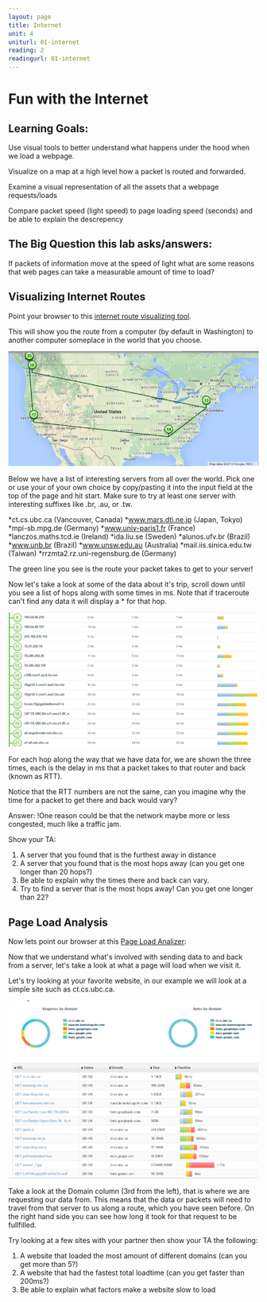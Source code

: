 ```yaml
---
layout: page
title: Internet
unit: 4
uniturl: 01-internet
reading: 2
readingurl: 01-internet
---
```



Fun with the Internet
=========================================

Learning Goals:
---------------
Use visual tools to better understand what happens under the hood when we load a webpage.

Visualize on a map at a high level how a packet is routed and forwarded.

Examine a visual representation of all the assets that a webpage requests/loads

Compare packet speed (light speed) to page loading speed (seconds) and be able to explain the descrepency

The Big Question this lab asks/answers:
---------------------------------------
If packets of information move at the speed of light what are some reasons that web pages can take a measurable amount of time to load?

Visualizing Internet Routes
---------------------------
Point your browser to this [internet route visualizing tool](http://www.monitis.com/traceroute/).

This will show you the route from a computer (by default in Washington) to another computer someplace in the world that you choose. 

![trace_route](trace_route.png)

Below we have a list of interesting servers from all over the world. Pick one or use your of your own choice by copy/pasting it into the input field at the top of the page and hit start. Make sure to try at least one server with interesting suffixes like .br, .au, or .tw.

*ct.cs.ubc.ca (Vancouver, Canada)
*www.mars.dti.ne.jp (Japan, Tokyo)
*mpi-sb.mpg.de (Germany)
*www.univ-paris1.fr (France)
*lanczos.maths.tcd.ie (Ireland)
*ida.liu.se (Sweden)
*alunos.ufv.br (Brazil)
*www.unb.br (Brazil)
*www.unsw.edu.au (Australia)
*mail.iis.sinica.edu.tw (Taiwan)
*rrzmta2.rz.uni-regensburg.de (Germany)

The green line you see is the route your packet takes to get to your server!

Now let's take a look at some of the data about it's trip, scroll down until you see a list of hops along with some times in ms.
Note that if traceroute can't find any data it will display a * for that hop.

![trace_info](route_table.png)

For each hop along the way that we have data for, we are shown the three times, each is the delay in ms that a packet takes to that router and back (known as RTT).

Notice that the RTT numbers are not the same, can you imagine why the time for a packet to get there and back would vary?

Answer:
!One reason could be that the network maybe more or less congested, much like a traffic jam.

Show your TA:
1. A server that you found that is the furthest away in distance
2. A server that you found that is the most hops away (can you get one longer than 20 hops?)
3. Be able to explain why the times there and back can vary.
4. Try to find a server that is the most hops away! Can you get one longer than 22?

Page Load Analysis
------------------

Now lets point our browser at this [Page Load Analizer](http://www.monitis.com/pageload/):

Now that we understand what's involved with sending data to and back from a server, let's take a look at what a page will load when we visit it.

Let's try looking at your favorite website, in our example we will look at a simple site such as ct.cs.ubc.ca. 

![simple_site](simple_site.png)

Take a look at the Domain column (3rd from the left), that is where we are requesting our data from.
This means that the data or packets will need to travel from that server to us along a route, which you have seen before.
On the right hand side you can see how long it took for that request to be fullfilled.

Try looking at a few sites with your partner then show your TA the following:

1. A website that loaded the most amount of different domains (can you get more than 5?)
2. A website that had the fastest total loadtime (can you get faster than 200ms?)
3. Be able to explain what factors make a website slow to load


